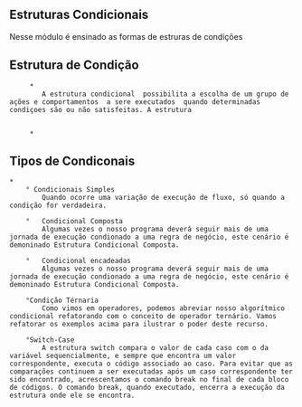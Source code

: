 ## Estruturas  Condicionais
Nesse módulo é ensinado as formas de estruras de condições 
## Estrutura de Condição
         * 
            A estrutura condicional  possibilita a escolha de um grupo de ações e comportamentos  a sere executados  quando determinadas condiçoes são ou não satisfeitas. A estrutura 

            
         *
## Tipos de Condiconais 
    *
        ° Condicionais Simples
            Quando ocorre uma variação de execução de fluxo, só quando a condição for verdadeira.

        °   Condicional Composta
            Algumas vezes o nosso programa deverá seguir mais de uma jornada de execução condionado a uma regra de negócio, este cenário é demoninado Estrutura Condicional Composta.

        °   Condicional encadeadas
            Algumas vezes o nosso programa deverá seguir mais de uma jornada de execução condionado a uma regra de negócio, este cenário é demoninado Estrutura Condicional Composta.

        °Condição Térnaria
            Como vimos em operadores, podemos abreviar nosso algorítmico condicional refatorando com o conceito de operador ternário. Vamos refatorar os exemplos acima para ilustrar o poder deste recurso.

        °Switch-Case
            A estrutura switch compara o valor de cada caso com o da variável sequencialmente, e sempre que encontra um valor correspondente, executa o código associado ao caso. Para evitar que as comparações continuem a ser executadas após um caso correspondente ter sido encontrado, acrescentamos o comando break no final de cada bloco de códigos. O comando break, quando executado, encerra a execução da estrutura onde ele se encontra.
    

